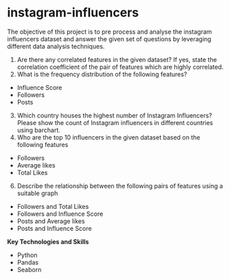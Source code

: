 # instagram-influencers

The objective of this project is to pre process and analyse the instagram influencers dataset and answer the given set of questions by leveraging different data analysis techniques.

 1. Are there any correlated features in the given dataset? If yes, state the correlation
 coefficient of the pair of features which are highly correlated.
 2. What is the frequency distribution of the following features?
 - Influence Score
 - Followers
 - Posts
3. Which country houses the highest number of Instagram Influencers? Please show the count of Instagram influencers in different countries using barchart.
4. Who are the top 10 influencers in the given dataset based on the following features
 - Followers
 - Average likes
 - Total Likes
6. Describe the relationship between the following pairs of features using a suitable graph
 - Followers and Total Likes
 - Followers and Influence Score
 - Posts and Average likes
 - Posts and Influence Score

**Key Technologies and Skills**

- Python
- Pandas
- Seaborn
